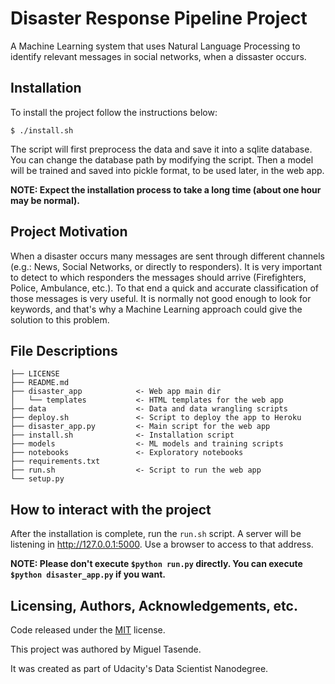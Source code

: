 # Disaster Response Pipeline Project
A Machine Learning system that uses Natural Language Processing to identify relevant messages in social networks, when a dissaster occurs.

## Installation
To install the project follow the instructions below:
```
$ ./install.sh
```
The script will first preprocess the data and save it into a sqlite database. You can change the database path by modifying the script. Then a model will be trained and saved into pickle format, to be used later, in the web app.

**NOTE: Expect the installation process to take a long time (about one hour may be normal).**

## Project Motivation
When a disaster occurs many messages are sent through different channels (e.g.: News, Social Networks, or directly to responders). It is very important to detect to which responders the messages should arrive (Firefighters, Police, Ambulance, etc.). To that end a quick and accurate classification of those messages is very useful. It is normally not good enough to look for keywords, and that's why a Machine Learning approach could give the solution to this problem.

## File Descriptions
```
├── LICENSE
├── README.md
├── disaster_app            <- Web app main dir
│   └── templates           <- HTML templates for the web app
├── data                    <- Data and data wrangling scripts
├── deploy.sh               <- Script to deploy the app to Heroku
├── disaster_app.py         <- Main script for the web app
├── install.sh              <- Installation script
├── models                  <- ML models and training scripts
├── notebooks               <- Exploratory notebooks
├── requirements.txt
├── run.sh                  <- Script to run the web app
└── setup.py
```

## How to interact with the project
After the installation is complete, run the `run.sh` script. A server will be listening in http://127.0.0.1:5000. Use a browser to access to that address.

**NOTE: Please don't execute `$python run.py` directly.
You can execute `$python disaster_app.py` if you want.**

## Licensing, Authors, Acknowledgements, etc.
Code released under the [MIT](https://github.com/mtasende/airbnb-analysis/blob/master/LICENSE) license.

This project was authored by Miguel Tasende.

It was created as part of Udacity's Data Scientist Nanodegree.
